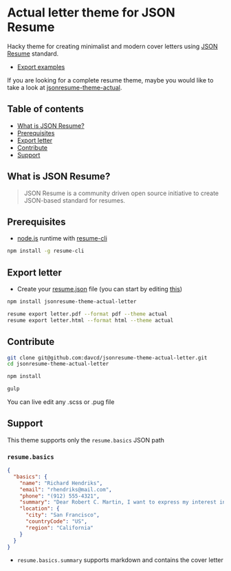 # Actual letter theme for JSON Resume

Hacky theme for creating minimalist and modern cover letters using [JSON Resume](https://jsonresume.org/) standard.

- [Export examples](docs/letter.pdf)

If you are looking for a complete resume theme, maybe you would like to take a look at [jsonresume-theme-actual](https://github.com/davcd/jsonresume-theme-actual).

## Table of contents

- [What is JSON Resume?](#what-is-json-resume)
- [Prerequisites](#prerequisites)
- [Export letter](#export-letter)
- [Contribute](#contribute)
- [Support](#support)

## What is JSON Resume?

> JSON Resume is a community driven open source initiative to create JSON-based standard for resumes.

## Prerequisites

- [node.js](https://nodejs.org/en/) runtime with [resume-cli](https://github.com/jsonresume/resume-cli/)

```bash
npm install -g resume-cli
```

## Export letter

- Create your [resume.json](https://jsonresume.org/schema/) file (you can start by editing [this](/resume.json))

```bash
npm install jsonresume-theme-actual-letter

resume export letter.pdf --format pdf --theme actual
resume export letter.html --format html --theme actual
```

## Contribute

```bash
git clone git@github.com:davcd/jsonresume-theme-actual-letter.git
cd jsonresume-theme-actual-letter

npm install

gulp
```

You can live edit any .scss or .pug file

## Support

This theme supports only the `resume.basics` JSON path

### `resume.basics`

```json
{
  "basics": {
    "name": "Richard Hendriks",
    "email": "rhendriks@mail.com",
    "phone": "(912) 555-4321",
    "summary": "Dear Robert C. Martin, I want to express my interest in the open position...",
    "location": {
      "city": "San Francisco",
      "countryCode": "US",
      "region": "California"
    }
  }
}
```

- `resume.basics.summary` supports markdown and contains the cover letter

